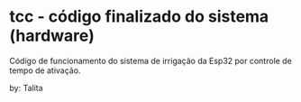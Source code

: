# tcc - código finalizado do sistema (hardware)

Código de funcionamento do sistema de irrigação da Esp32 por controle de tempo de ativação.

by: Talita
